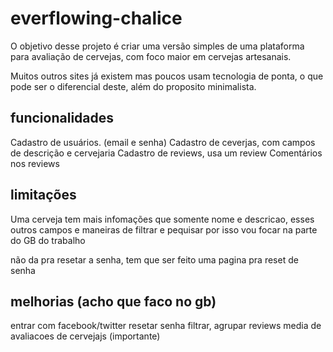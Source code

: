 # everflowing-chalice

O objetivo desse projeto é criar uma versão simples de uma plataforma para avaliação de cervejas, com foco maior em cervejas artesanais.

Muitos outros sites já existem mas poucos usam tecnologia de ponta, o que pode ser o diferencial deste, além do proposito minimalista.

## funcionalidades

Cadastro de usuários. (email e senha)
Cadastro de ceverjas, com campos de descrição e cervejaria 
Cadastro de reviews, usa um review
Comentários nos reviews

## limitações

Uma cerveja tem mais infomações que somente nome e descricao, esses outros campos e maneiras de filtrar e pequisar por isso vou focar na parte do GB do trabalho

não da pra resetar a senha, tem que ser feito uma pagina pra reset de senha


## melhorias (acho que faco no gb)
entrar com facebook/twitter
resetar senha
filtrar, agrupar reviews
media de avaliacoes de cervejajs (importante)